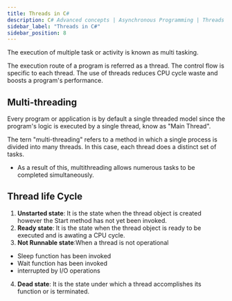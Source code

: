 ```yaml
---
title: Threads in C#
description: C# Advanced concepts | Asynchronous Programming | Threads
sidebar_label: "Threads in C#"
sidebar_position: 8
---
```


The execution of multiple task or activity is known as multi tasking.

The execution route of a program is referred as a thread. The control flow is specific to each thread. The use of threads reduces CPU cycle waste and boosts a program's performance.

## Multi-threading

Every program or application is by default a single threaded model since the program's logic is executed by a single thread, know as "Main Thread".

The tern "multi-threading" refers to a method in which a single process is divided into many threads. In this case, each thread does a distinct set of tasks.

- As a result of this, multithreading allows numerous tasks to be completed simultaneously.

## Thread life Cycle

1. **Unstarted state**: It is the state when the thread object is created however the Start method has not yet been invoked.
2. **Ready state**: It is the state when the thread object is ready to be executed and is awating a CPU cycle.
3. **Not Runnable state**:When a thread is not operational

- Sleep function has been invoked
- Wait function has been invoked
- interrupted by I/O operations

4. **Dead state**: It is the state under which a thread accomplishes its function or is terminated.
